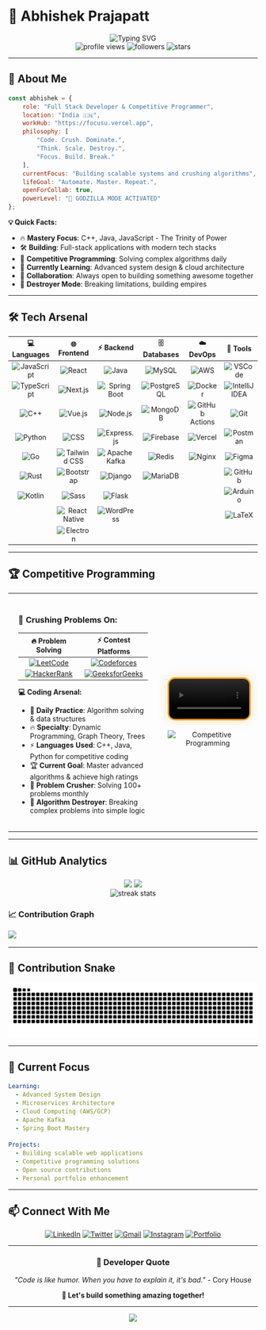 # 🚀 Abhishek Prajapatt

<div align="center">
  <img src="https://readme-typing-svg.herokuapp.com?font=Fira+Code&size=30&pause=1000&color=00D9FF&background=0D1117&center=true&vCenter=true&width=600&lines=Full+Stack+Developer;Competitive+Programmer;Code+Crusher+%26+Bug+Destroyer;System+Builder+%26+Logic+Master" alt="Typing SVG" />
</div>

<div align="center">
  <img src="https://komarev.com/ghpvc/?username=abhishekprajapatt&label=Profile%20Views&color=00d9ff&style=for-the-badge" alt="profile views" />
  <img src="https://img.shields.io/github/followers/abhishekprajapatt?label=Followers&style=for-the-badge&color=00d9ff" alt="followers" />
  <img src="https://img.shields.io/github/stars/abhishekprajapatt?label=Stars&style=for-the-badge&color=00d9ff" alt="stars" />
</div>

---

## 🎯 About Me

```javascript
const abhishek = {
    role: "Full Stack Developer & Competitive Programmer",
    location: "India 🇮🇳",
    workHub: "https://focusu.vercel.app",
    philosophy: [
        "Code. Crush. Dominate.", 
        "Think. Scale. Destroy.", 
        "Focus. Build. Break."
    ],
    currentFocus: "Building scalable systems and crushing algorithms",
    lifeGoal: "Automate. Master. Repeat.",
    openForCollab: true,
    powerLevel: "🦖 GODZILLA MODE ACTIVATED"
};
```

**💡 Quick Facts:**
- 🔥 **Mastery Focus**: C++, Java, JavaScript - The Trinity of Power
- 🛠️ **Building**: Full-stack applications with modern tech stacks  
- 🧠 **Competitive Programming**: Solving complex algorithms daily
- 🌱 **Currently Learning**: Advanced system design & cloud architecture
- 🤝 **Collaboration**: Always open to building something awesome together
- 🦖 **Destroyer Mode**: Breaking limitations, building empires

---

## 🛠️ Tech Arsenal

| **💻 Languages** | **🌐 Frontend** | **⚡ Backend** | **🗄️ Databases** | **☁️ DevOps** | **🔧 Tools** |
|:---:|:---:|:---:|:---:|:---:|:---:|
| ![JavaScript](https://img.shields.io/badge/-JavaScript-f0dc5c?style=flat-square&logo=javascript&logoColor=white) | ![React](https://img.shields.io/badge/-React-45b8d8?style=flat-square&logo=react&logoColor=white) | ![Java](https://img.shields.io/badge/-Java-red?style=flat-square&logo=java&logoColor=white) | ![MySQL](https://img.shields.io/badge/-MySQL-4479A1?style=flat-square&logo=mysql&logoColor=white) | ![AWS](https://img.shields.io/badge/-AWS-232F3E?style=flat-square&logo=amazon-aws&logoColor=white) | ![VSCode](https://img.shields.io/badge/-VSCode-007ACC?style=flat-square&logo=visual-studio-code&logoColor=white) |
| ![TypeScript](https://img.shields.io/badge/-TypeScript-007ACC?style=flat-square&logo=typescript&logoColor=white) | ![Next.js](https://img.shields.io/badge/-Next.js-000000?style=flat-square&logo=nextdotjs&logoColor=white) | ![Spring Boot](https://img.shields.io/badge/-Spring_Boot-6DB33F?style=flat-square&logo=spring-boot&logoColor=white) | ![PostgreSQL](https://img.shields.io/badge/-PostgreSQL-336791?style=flat-square&logo=postgresql&logoColor=white) | ![Docker](https://img.shields.io/badge/-Docker-2496ED?style=flat-square&logo=docker&logoColor=white) | ![IntelliJ IDEA](https://img.shields.io/badge/-IntelliJ_IDEA-000000?style=flat-square&logo=intellij-idea&logoColor=white) |
| ![C++](https://img.shields.io/badge/-C++-00599C?style=flat-square&logo=cplusplus&logoColor=white) | ![Vue.js](https://img.shields.io/badge/-Vue.js-4FC08D?style=flat-square&logo=vuedotjs&logoColor=white) | ![Node.js](https://img.shields.io/badge/-Node.js-43853d?style=flat-square&logo=Node.js&logoColor=white) | ![MongoDB](https://img.shields.io/badge/-MongoDB-47A248?style=flat-square&logo=mongodb&logoColor=white) | ![GitHub Actions](https://img.shields.io/badge/-GitHub_Actions-2088FF?style=flat-square&logo=github-actions&logoColor=white) | ![Git](https://img.shields.io/badge/-Git-F05032?style=flat-square&logo=git&logoColor=white) |
| ![Python](https://img.shields.io/badge/-Python-3776AB?style=flat-square&logo=python&logoColor=white) | ![CSS](https://img.shields.io/badge/-CSS3-1572B6?style=flat-square&logo=css3&logoColor=white) | ![Express.js](https://img.shields.io/badge/-Express.js-000000?style=flat-square&logo=express&logoColor=white) | ![Firebase](https://img.shields.io/badge/-Firebase-FFCA28?style=flat-square&logo=firebase&logoColor=black) | ![Vercel](https://img.shields.io/badge/-Vercel-000000?style=flat-square&logo=vercel&logoColor=white) | ![Postman](https://img.shields.io/badge/-Postman-FF6C37?style=flat-square&logo=postman&logoColor=white) |
| ![Go](https://img.shields.io/badge/-Go-00ADD8?style=flat-square&logo=go&logoColor=white) | ![Tailwind CSS](https://img.shields.io/badge/-Tailwind_CSS-38B2AC?style=flat-square&logo=tailwind-css&logoColor=white) | ![Apache Kafka](https://img.shields.io/badge/-Apache_Kafka-231F20?style=flat-square&logo=apache-kafka&logoColor=white) | ![Redis](https://img.shields.io/badge/-Redis-DC382D?style=flat-square&logo=redis&logoColor=white) | ![Nginx](https://img.shields.io/badge/-Nginx-009639?style=flat-square&logo=nginx&logoColor=white) | ![Figma](https://img.shields.io/badge/-Figma-F24E1E?style=flat-square&logo=figma&logoColor=white) |
| ![Rust](https://img.shields.io/badge/-Rust-000000?style=flat-square&logo=rust&logoColor=white) | ![Bootstrap](https://img.shields.io/badge/-Bootstrap-7952B3?style=flat-square&logo=bootstrap&logoColor=white) | ![Django](https://img.shields.io/badge/-Django-092E20?style=flat-square&logo=django&logoColor=white) | ![MariaDB](https://img.shields.io/badge/-MariaDB-003545?style=flat-square&logo=mariadb&logoColor=white) |  | ![GitHub](https://img.shields.io/badge/-GitHub-181717?style=flat-square&logo=github&logoColor=white) |
| ![Kotlin](https://img.shields.io/badge/-Kotlin-7F52FF?style=flat-square&logo=kotlin&logoColor=white) | ![Sass](https://img.shields.io/badge/-Sass-CC6699?style=flat-square&logo=sass&logoColor=white) | ![Flask](https://img.shields.io/badge/-Flask-000000?style=flat-square&logo=flask&logoColor=white) |  |  | ![Arduino](https://img.shields.io/badge/-Arduino-00979D?style=flat-square&logo=arduino&logoColor=white) |
|  | ![React Native](https://img.shields.io/badge/-React_Native-45b8d8?style=flat-square&logo=react&logoColor=white) | ![WordPress](https://img.shields.io/badge/-WordPress-21759B?style=flat-square&logo=wordpress&logoColor=white) |  |  | ![LaTeX](https://img.shields.io/badge/-LaTeX-008080?style=flat-square&logo=latex&logoColor=white) |
|  | ![Electron](https://img.shields.io/badge/-Electron-47848F?style=flat-square&logo=electron&logoColor=white) |  |  |  |  |

---

## 🏆 Competitive Programming

<table align="center" style="border: none;">
  <tr>
    <td style="width: 60%; vertical-align: top; padding: 20px;">

### **🎯 Crushing Problems On:**

| **🔥 Problem Solving** | **⚡ Contest Platforms** |
|:---:|:---:|
| [![LeetCode](https://img.shields.io/badge/LeetCode-FFA116?style=for-the-badge&logo=LeetCode&logoColor=black)](https://www.leetcode.com/AbhishekPrajapatt) | [![Codeforces](https://img.shields.io/badge/Codeforces-445f9d?style=for-the-badge&logo=Codeforces&logoColor=white)](https://codeforces.com/profile/abhishekprajapati2006) |
| [![HackerRank](https://img.shields.io/badge/HackerRank-2EC866?style=for-the-badge&logo=HackerRank&logoColor=white)](https://www.hackerrank.com/prajapatiabhish6) | [![GeeksforGeeks](https://img.shields.io/badge/GeeksforGeeks-298D46?style=for-the-badge&logo=geeksforgeeks&logoColor=white)](https://auth.geeksforgeeks.org/user/abhishekprajapatt2006) |

**💻 Coding Arsenal:**
- 🎯 **Daily Practice**: Algorithm solving & data structures
- 🔥 **Specialty**: Dynamic Programming, Graph Theory, Trees
- ⚡ **Languages Used**: C++, Java, Python for competitive coding
- 🏆 **Current Goal**: Master advanced algorithms & achieve high ratings
- 💪 **Problem Crusher**: Solving 100+ problems monthly
- 🧠 **Algorithm Destroyer**: Breaking complex problems into simple logic

</td>
    <td style="width: 40%; vertical-align: center; text-align: center; padding: 20px;">
      <video width="100%" src="https://github.com/user-attachments/assets/4580dbf4-3bc5-49f6-b08a-bff6dfff109d" autoplay loop muted playsinline style="border-radius: 15px; border: 3px solid #FFA116; box-shadow: 0 0 20px rgba(255, 161, 22, 0.3);"></video>
      <br><br>
      <img src="https://readme-typing-svg.herokuapp.com?font=Fira+Code&size=16&pause=1000&color=FFA116&center=true&vCenter=true&width=300&lines=🔥+ALGORITHM+DESTROYER;💪+PROBLEM+CRUSHER;⚡+CODE+WARRIOR;🦖+GODZILLA+CODER" alt="Competitive Programming" />
    </td>
  </tr>
</table>

---

## 📊 GitHub Analytics

<div align="center">
  <img height="180em" src="https://github-readme-stats-eight-theta.vercel.app/api?username=abhishekprajapatt&show_icons=true&theme=tokyonight&include_all_commits=true&count_private=true"/>
  <img height="180em" src="https://github-readme-stats-eight-theta.vercel.app/api/top-langs/?username=abhishekprajapatt&layout=compact&langs_count=8&theme=tokyonight"/>
</div>

<div align="center">
  <img src="https://github-readme-streak-stats.herokuapp.com/?user=abhishekprajapatt&theme=tokyonight" alt="streak stats"/>
</div>

### **📈 Contribution Graph**
<img src="https://github-readme-activity-graph.vercel.app/graph?username=abhishekprajapatt&theme=tokyo-night&bg_color=0D1117&color=00d9ff&line=00d9ff&point=ffffff&area=true&hide_border=true" />

---

## 🐍 Contribution Snake

<div align="center">
  <picture>
    <source media="(prefers-color-scheme: dark)" srcset="https://github.com/abhishekprajapatt/abhishekprajapatt/blob/output/github-snake-dark.svg" />
    <source media="(prefers-color-scheme: light)" srcset="https://github.com/abhishekprajapatt/abhishekprajapatt/blob/output/github-snake.svg" />
    <img alt="github-snake" src="https://github.com/abhishekprajapatt/abhishekprajapatt/blob/output/github-snake.svg" />
  </picture>
</div>

---

## 🎯 Current Focus

```yaml
Learning:
  - Advanced System Design
  - Microservices Architecture  
  - Cloud Computing (AWS/GCP)
  - Apache Kafka
  - Spring Boot Mastery

Projects:
  - Building scalable web applications
  - Competitive programming solutions
  - Open source contributions
  - Personal portfolio enhancement
```

---

## 📫 Connect With Me

<div align="center">

[![LinkedIn](https://img.shields.io/badge/LinkedIn-0077B5?style=for-the-badge&logo=linkedin&logoColor=white)](https://www.linkedin.com/in/abhishek-p-801187293/)
[![Twitter](https://img.shields.io/badge/Twitter-1DA1F2?style=for-the-badge&logo=twitter&logoColor=white)](https://x.com/AbhishekPr41787)
[![Gmail](https://img.shields.io/badge/Gmail-D14836?style=for-the-badge&logo=gmail&logoColor=white)](mailto:prajapatiabhishek13988@gmail.com)
[![Instagram](https://img.shields.io/badge/Instagram-E4405F?style=for-the-badge&logo=instagram&logoColor=white)](https://www.instagram.com/abhishekprajapatt/)
[![Portfolio](https://img.shields.io/badge/Portfolio-000000?style=for-the-badge&logo=About.me&logoColor=white)](https://focusu.vercel.app)

</div>

---

<div align="center">
  
### 💭 Developer Quote
  
*"Code is like humor. When you have to explain it, it's bad."* - Cory House

**🚀 Let's build something amazing together!**

</div>

---

<div align="center">
  <img src="https://capsule-render.vercel.app/api?type=waving&color=gradient&height=100&section=footer&animation=fadeIn" />
</div>

